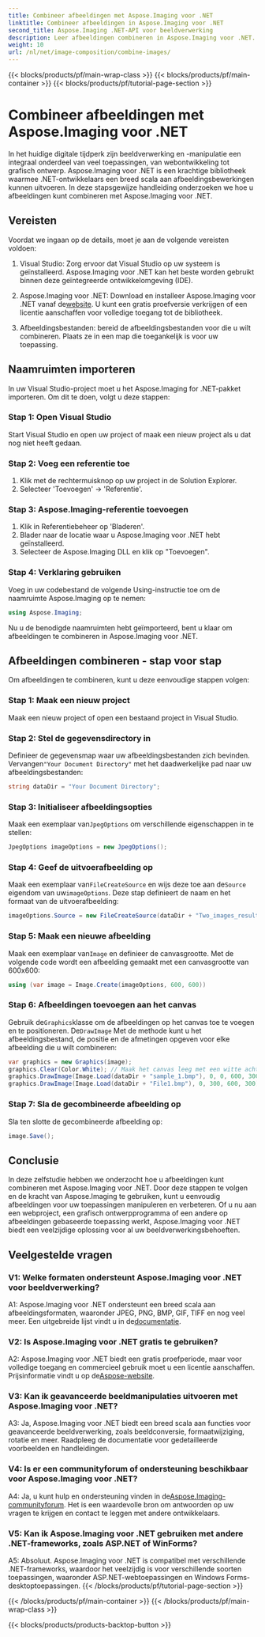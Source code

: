 ```yaml
---
title: Combineer afbeeldingen met Aspose.Imaging voor .NET
linktitle: Combineer afbeeldingen in Aspose.Imaging voor .NET
second_title: Aspose.Imaging .NET-API voor beeldverwerking
description: Leer afbeeldingen combineren in Aspose.Imaging voor .NET. Een stapsgewijze handleiding voor krachtige beeldverwerking.
weight: 10
url: /nl/net/image-composition/combine-images/
---
```


{{< blocks/products/pf/main-wrap-class >}}
{{< blocks/products/pf/main-container >}}
{{< blocks/products/pf/tutorial-page-section >}}

# Combineer afbeeldingen met Aspose.Imaging voor .NET

In het huidige digitale tijdperk zijn beeldverwerking en -manipulatie een integraal onderdeel van veel toepassingen, van webontwikkeling tot grafisch ontwerp. Aspose.Imaging voor .NET is een krachtige bibliotheek waarmee .NET-ontwikkelaars een breed scala aan afbeeldingsbewerkingen kunnen uitvoeren. In deze stapsgewijze handleiding onderzoeken we hoe u afbeeldingen kunt combineren met Aspose.Imaging voor .NET. 

## Vereisten

Voordat we ingaan op de details, moet je aan de volgende vereisten voldoen:

1. Visual Studio: Zorg ervoor dat Visual Studio op uw systeem is geïnstalleerd. Aspose.Imaging voor .NET kan het beste worden gebruikt binnen deze geïntegreerde ontwikkelomgeving (IDE).

2.  Aspose.Imaging voor .NET: Download en installeer Aspose.Imaging voor .NET vanaf de[website](https://releases.aspose.com/imaging/net/). U kunt een gratis proefversie verkrijgen of een licentie aanschaffen voor volledige toegang tot de bibliotheek.

3. Afbeeldingsbestanden: bereid de afbeeldingsbestanden voor die u wilt combineren. Plaats ze in een map die toegankelijk is voor uw toepassing.

## Naamruimten importeren

In uw Visual Studio-project moet u het Aspose.Imaging for .NET-pakket importeren. Om dit te doen, volgt u deze stappen:

### Stap 1: Open Visual Studio

Start Visual Studio en open uw project of maak een nieuw project als u dat nog niet heeft gedaan.

### Stap 2: Voeg een referentie toe

1. Klik met de rechtermuisknop op uw project in de Solution Explorer.
2. Selecteer 'Toevoegen' -> 'Referentie'.

### Stap 3: Aspose.Imaging-referentie toevoegen

1. Klik in Referentiebeheer op 'Bladeren'.
2. Blader naar de locatie waar u Aspose.Imaging voor .NET hebt geïnstalleerd.
3. Selecteer de Aspose.Imaging DLL en klik op "Toevoegen".

### Stap 4: Verklaring gebruiken

Voeg in uw codebestand de volgende Using-instructie toe om de naamruimte Aspose.Imaging op te nemen:

```csharp
using Aspose.Imaging;
```

Nu u de benodigde naamruimten hebt geïmporteerd, bent u klaar om afbeeldingen te combineren in Aspose.Imaging voor .NET.

## Afbeeldingen combineren - stap voor stap

Om afbeeldingen te combineren, kunt u deze eenvoudige stappen volgen:

### Stap 1: Maak een nieuw project

Maak een nieuw project of open een bestaand project in Visual Studio.

### Stap 2: Stel de gegevensdirectory in

 Definieer de gegevensmap waar uw afbeeldingsbestanden zich bevinden. Vervangen`"Your Document Directory"` met het daadwerkelijke pad naar uw afbeeldingsbestanden:

```csharp
string dataDir = "Your Document Directory";
```

### Stap 3: Initialiseer afbeeldingsopties

 Maak een exemplaar van`JpegOptions` om verschillende eigenschappen in te stellen:

```csharp
JpegOptions imageOptions = new JpegOptions();
```

### Stap 4: Geef de uitvoerafbeelding op

 Maak een exemplaar van`FileCreateSource` en wijs deze toe aan de`Source` eigendom van uw`imageOptions`. Deze stap definieert de naam en het formaat van de uitvoerafbeelding:

```csharp
imageOptions.Source = new FileCreateSource(dataDir + "Two_images_result_out.bmp", false);
```

### Stap 5: Maak een nieuwe afbeelding

 Maak een exemplaar van`Image` en definieer de canvasgrootte. Met de volgende code wordt een afbeelding gemaakt met een canvasgrootte van 600x600:

```csharp
using (var image = Image.Create(imageOptions, 600, 600))
```

### Stap 6: Afbeeldingen toevoegen aan het canvas

 Gebruik de`Graphics`klasse om de afbeeldingen op het canvas toe te voegen en te positioneren. De`DrawImage` Met de methode kunt u het afbeeldingsbestand, de positie en de afmetingen opgeven voor elke afbeelding die u wilt combineren:

```csharp
var graphics = new Graphics(image);
graphics.Clear(Color.White); // Maak het canvas leeg met een witte achtergrond.
graphics.DrawImage(Image.Load(dataDir + "sample_1.bmp"), 0, 0, 600, 300); // Eerste afbeelding.
graphics.DrawImage(Image.Load(dataDir + "File1.bmp"), 0, 300, 600, 300);    // Tweede afbeelding.
```

### Stap 7: Sla de gecombineerde afbeelding op

Sla ten slotte de gecombineerde afbeelding op:

```csharp
image.Save();
```

## Conclusie

In deze zelfstudie hebben we onderzocht hoe u afbeeldingen kunt combineren met Aspose.Imaging voor .NET. Door deze stappen te volgen en de kracht van Aspose.Imaging te gebruiken, kunt u eenvoudig afbeeldingen voor uw toepassingen manipuleren en verbeteren. Of u nu aan een webproject, een grafisch ontwerpprogramma of een andere op afbeeldingen gebaseerde toepassing werkt, Aspose.Imaging voor .NET biedt een veelzijdige oplossing voor al uw beeldverwerkingsbehoeften.

## Veelgestelde vragen

### V1: Welke formaten ondersteunt Aspose.Imaging voor .NET voor beeldverwerking?

 A1: Aspose.Imaging voor .NET ondersteunt een breed scala aan afbeeldingsformaten, waaronder JPEG, PNG, BMP, GIF, TIFF en nog veel meer. Een uitgebreide lijst vindt u in de[documentatie](https://reference.aspose.com/imaging/net/).

### V2: Is Aspose.Imaging voor .NET gratis te gebruiken?

 A2: Aspose.Imaging voor .NET biedt een gratis proefperiode, maar voor volledige toegang en commercieel gebruik moet u een licentie aanschaffen. Prijsinformatie vindt u op de[Aspose-website](https://purchase.aspose.com/buy).

### V3: Kan ik geavanceerde beeldmanipulaties uitvoeren met Aspose.Imaging voor .NET?

A3: Ja, Aspose.Imaging voor .NET biedt een breed scala aan functies voor geavanceerde beeldverwerking, zoals beeldconversie, formaatwijziging, rotatie en meer. Raadpleeg de documentatie voor gedetailleerde voorbeelden en handleidingen.

### V4: Is er een communityforum of ondersteuning beschikbaar voor Aspose.Imaging voor .NET?

 A4: Ja, u kunt hulp en ondersteuning vinden in de[Aspose.Imaging-communityforum](https://forum.aspose.com/). Het is een waardevolle bron om antwoorden op uw vragen te krijgen en contact te leggen met andere ontwikkelaars.

### V5: Kan ik Aspose.Imaging voor .NET gebruiken met andere .NET-frameworks, zoals ASP.NET of WinForms?

A5: Absoluut. Aspose.Imaging voor .NET is compatibel met verschillende .NET-frameworks, waardoor het veelzijdig is voor verschillende soorten toepassingen, waaronder ASP.NET-webtoepassingen en Windows Forms-desktoptoepassingen.
{{< /blocks/products/pf/tutorial-page-section >}}

{{< /blocks/products/pf/main-container >}}
{{< /blocks/products/pf/main-wrap-class >}}

{{< blocks/products/products-backtop-button >}}
